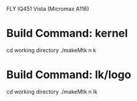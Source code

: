 FLY IQ451 Vista (Micromax A116)

Build Command:
kernel 
======
cd working directory
./makeMtk n k


Build Command:
lk/logo
======
cd working directory
./makeMtk n lk
